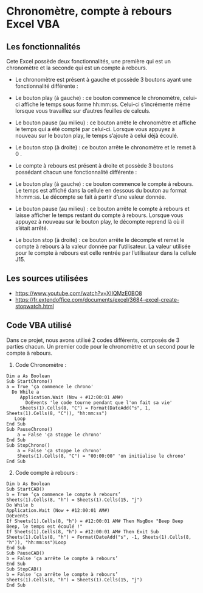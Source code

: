 # Chronomètre, compte à rebours Excel VBA
## Les fonctionnalités
Cete Excel possède deux fonctionnalités, une première qui est un chronomètre et la seconde qui est un compte à rebours.
 
-	Le chronomètre est présent à gauche et possède 3 boutons ayant une fonctionnalité différente :
-	Le bouton play (à gauche) : ce bouton commence le chronomètre, celui-ci affiche le temps sous forme hh:mm:ss. Celui-ci s’incrémente même lorsque vous travaillez sur d’autres feuilles de calculs.
-	Le bouton pause (au milieu) : ce bouton arrête le chronomètre et affiche le temps qui a été compté par celui-ci. Lorsque vous appuyez à nouveau sur le bouton play, le temps s’ajoute à celui déjà écoulé.
-	Le bouton stop (à droite) : ce bouton arrête le chronomètre et le remet à 0 .

-	Le compte à rebours est présent à droite et possède 3 boutons possédant chacun une fonctionnalité différente :
-	Le bouton play (à gauche) : ce bouton commence le compte à rebours.  Le temps est affiché dans la cellule en dessous du bouton au format hh:mm:ss. Le décompte se fait à partir d’une valeur donnée.
-	Le bouton pause (au milieu) : ce bouton arrête le compte à rebours et laisse afficher le temps restant du compte à rebours. 	Lorsque vous appuyez à nouveau sur le bouton play, le décompte reprend là où il s’était arrêté.
-	Le bouton stop (à droite) : ce bouton arrête le décompte et remet le compte à rebours à la valeur donnée par l’utilisateur.
La valeur utilisée pour le compte à rebours est celle rentrée par l’utilisateur dans la cellule J15.

## Les sources utilisées
 - https://www.youtube.com/watch?v=XIIQMzE0BO8
 - https://fr.extendoffice.com/documents/excel/3684-excel-create-stopwatch.html

## Code VBA utilisé
Dans ce projet, nous avons utilisé 2 codes différents, composés de 3 parties chacun. Un premier code pour le chronomètre et un second pour le compte à rebours.

1.	Code Chronomètre :
```VBA
Dim a As Boolean
Sub StartChrono()
a = True 'ça commence le chrono'
  Do While a
     Application.Wait (Now + #12:00:01 AM#)
       DoEvents 'le code tourne pendant que l'on fait sa vie'
     Sheets(1).Cells(8, "C") = Format(DateAdd("s", 1, Sheets(1).Cells(8, "C")), "hh:mm:ss")
   Loop
End Sub
Sub PauseChrono()
    a = False 'ça stoppe le chrono'
End Sub
Sub StopChrono()
    a = False 'ça stoppe le chrono'
    Sheets(1).Cells(8, "C") = "00:00:00" 'on initialise le chrono'
End Sub
```

2.	Code compte à rebours :
```VBA
Dim b As Boolean
Sub StartCAB()
b = True ‘ça commence le compte à rebours’
Sheets(1).Cells(8, "h") = Sheets(1).Cells(15, "j")
Do While b
Application.Wait (Now + #12:00:01 AM#)
DoEvents
If Sheets(1).Cells(8, "h") = #12:00:01 AM# Then MsgBox "Beep Beep Beep, le temps est écoulé !"
If Sheets(1).Cells(8, "h") = #12:00:01 AM# Then Exit Sub
Sheets(1).Cells(8, "h") = Format(DateAdd("s", -1, Sheets(1).Cells(8, "h")), "hh:mm:ss")Loop
End Sub
Sub PauseCAB()
b = False ‘ça arrête le compte à rebours’
End Sub
Sub StopCAB()
b = False ‘ça arrête le compte à rebours’
Sheets(1).Cells(8, "h") = Sheets(1).Cells(15, "j")
End Sub
```
